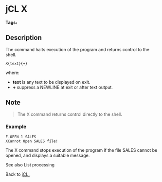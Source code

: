 # jCL X

<PageHeader />

**Tags:**
<badge text='jcl' vertical='middle' />

## Description

The command halts execution of the program and returns control to the shell.

```
X{text}{+}
```

where:

- **text** is any text to be displayed on exit.
- **+** suppress a NEWLINE at exit or after text output.

## Note

> The X command returns control directly to the shell.

### Example

```
F-OPEN 1 SALES
XCannot Open SALES file!
```

The X command stops execution of the program if the file SALES cannot be opened, and displays a suitable message.

See also List processing

Back to [jCL.](./../README.md)
  
<PageFooter />